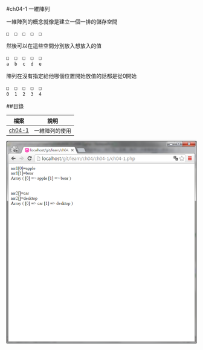 #ch04-1 一維陣列


一維陣列的概念就像是建立一個一排的儲存空間

	□  □  □  □  □  

然後可以在這些空間分別放入想放入的值

	□  □  □  □  □  
	a  b  c  d  e
	
陣列在沒有指定給他哪個位置開始放值的話都是從0開始

	□  □  □  □  □  
	0  1  2  3  4
  





##目錄

|檔案                                        |說明                                         |
|--------------------------------------------|---------------------------------------------|
|[ch04-1](ch04-1.php)                        |一維陣列的使用                               |

![result](ch04-1.png)